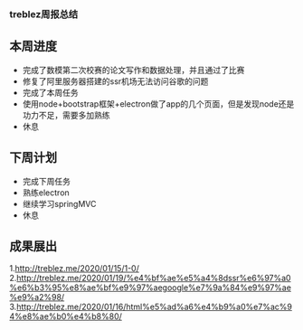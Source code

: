### treblez周报总结
## 本周进度
+ 完成了数模第二次校赛的论文写作和数据处理，并且通过了比赛
+ 修复了阿里服务器搭建的ssr机场无法访问谷歌的问题
+ 完成了本周任务
+ 使用node+bootstrap框架+electron做了app的几个页面，但是发现node还是功力不足，需要多加熟练
+ 休息
## 下周计划
+ 完成下周任务
+ 熟练electron
+ 继续学习springMVC
+ 休息
## 成果展出
1.http://treblez.me/2020/01/15/1-0/
2.http://treblez.me/2020/01/19/%e4%bf%ae%e5%a4%8dssr%e6%97%a0%e6%b3%95%e8%ae%bf%e9%97%aegoogle%e7%9a%84%e9%97%ae%e9%a2%98/
3.http://treblez.me/2020/01/16/html%e5%ad%a6%e4%b9%a0%e7%ac%94%e8%ae%b0%e4%b8%80/